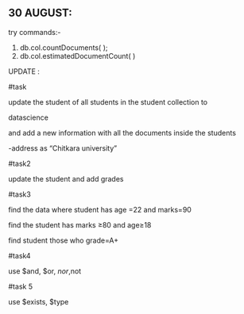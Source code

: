  ## 30 AUGUST:

try commands:-

1. db.col.countDocuments( );
2. db.col.estimatedDocumentCount( )

UPDATE :

#task

update the student of all students in the student collection to 

datascience

and add a new information with all the documents inside the students 

-address as “Chitkara university”

#task2

update the student and add grades 

#task3

find the data where student has age =22 and marks=90

find the student has marks ≥80 and age≥18

find student those who grade=A+

#task4

use $and, $or, $nor ,$not

#task 5

use $exists, $type